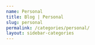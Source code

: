 ```yaml
---
name: Personal
title: Blog | Personal
slug: personal
permalink: /categories/personal/
layout: sidebar-categories
---
```

